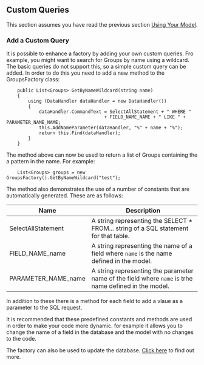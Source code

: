 ## Custom Queries
This section assumes you have read the previous section [Using Your Model](Using.md).

### Add a Custom Query
It is possible to enhance a factory by adding your own custom queries. Fro example, you might want to search for
Groups by name using a wildcard. The basic queries do not support this, so a simple custom query can be added.
In order to do this you need to add a new method to the GroupsFactory class:
```
    public List<Groups> GetByNameWildcard(string name) 
    {
        using (DataHandler dataHandler = new DataHandler())
        {
            dataHandler.CommandText = SelectAllStatement + " WHERE " 
                                    + FIELD_NAME_NAME + " LIKE " + PARAMETER_NAME_NAME;
            this.AddNameParameter(dataHandler, "%" + name + "%");
            return this.Find(dataHandler);
        }
    }
```
The method above can now be used to return a list of Groups containing the a pattern in the name. For example:
```
    List<Groups> groups = new GroupsFactory().GetByNameWildcard("test");
```
The method also demonstrates the use of a number of constants that are automatically generated.
These are as follows:

Name | Description
---- | -----------
SelectAllStatement | A string representing the SELECT * FROM... string of a SQL statement for that table.
FIELD_NAME_name | A string representing the name of a field where `name` is the name defined in the model.
PARAMETER_NAME_name | A string representing the parameter name of the field where `name` is trhe name defined in the model.

In addition to these there is a method for each field to add a vlaue as a parameter to the SQL request.

It is recommended that these predefined constants and methods are used in order to make your code more dynamic.
for example it allows you to change the name of a field in the database and the model with no changes to the code.

The factory can also be used to update the database. [Click here](Update.md) to find out more.
